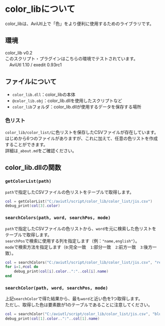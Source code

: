 # color_libについて
color_libは、AviUtl上で「色」をより便利に使用するためのライブラリです。  

## 環境
color_lib v0.2  
このスクリプト・プラグインはこちらの環境でテストされています。   
　AviUtl 1.10 / exedit 0.93rc1

## ファイルについて
- `color_lib.dll`：color_libの本体
- `@color_lib.obj`：color_lib.dllを使用したスクリプトなど
- `color_lib`フォルダ：color_lib.dllが使用するデータを保存する場所

### 色リスト
`color_lib/color_list/`に色リストを保存したCSVファイルが存在しています。  
はじめから6つのファイルがありますが、これに加えて、任意の色リストを作成することができます。  
詳細は`_about.md`をご確認ください。  

## color_lib.dllの関数
### `getColorList(path)`  
`path`で指定したCSVファイルの色リストをテーブルで取得します。  
```Lua
col = getColorList("C:/aviutl/script/color_lib/color_list/jis.csv")  
debug_print(col[3].color)
```

### `searchColors(path, word, searchPos, mode)`
`path`で指定したCSVファイルの色リストから、`word`を元に検索した色リストをテーブルで取得します。  
`searchPos`で検索に使用する列を指定します（例：`"name,english"`）。  
`mode`で検索方法を指定します（`0`:完全一致　`1`:部分一致　`2`:前方一致　`3`:後方一致）。    
```Lua
col = searchColors("C:/aviutl/script/color_lib/color_list/jis.csv", "red", "name,japanese,english", 1)  
for i=1,#col do
	debug_print(col[i].color..":"..col[i].name)
end
```

### `searchColor(path, word, searchPos, mode)`
上記`searchColor`で得た結果から、最も`word`と近い色を1つ取得します。  
ただし、取得した色は要素数が1のテーブルであることに注意してください。  
```Lua
col = searchColor("C:/aviutl/script/color_lib/color_list/jis.csv", "blue", "name,japanese,english", 1)  
debug_print(col[1].color..":"..col[1].name)
```
